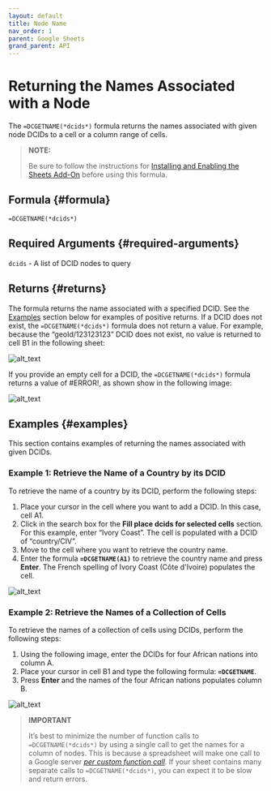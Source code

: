 ```yaml
---
layout: default
title: Node Name
nav_order: 1
parent: Google Sheets
grand_parent: API
---
```


# Returning the Names Associated with a Node

The `=DCGETNAME(*dcids*)` formula returns the names associated with given node DCIDs to a cell or a column range of cells.

> **NOTE:**
> 
> Be sure to follow the instructions for [Installing and Enabling the Sheets Add-On](https://docs.datacommons.org/api/sheets/) before using this formula.

## Formula {#formula}

```
=DCGETNAME(*dcids*)
```

## Required Arguments {#required-arguments}

`dcids` - A list of DCID nodes to query

## Returns {#returns}

The formula returns the name associated with a specified DCID. See the [Examples](#examples) section below for examples of positive returns. If a DCID does not exist, the `=DCGETNAME(*dcids*)` formula does not return a value. For example, because the “geoId/123123123” DCID does not exist, no value is returned to cell B1 in the following sheet:

![alt_text](images/sheets_get_return_error_1.png "image_tooltip")

If you provide an empty cell for a DCID, the `=DCGETNAME(*dcids*)` formula returns a value of #ERROR!, as shown show in the following image:

![alt_text](images/sheets_get_return_error_2.png "image_tooltip")

## Examples {#examples}

This section contains examples of returning the names associated with given DCIDs.

### Example 1: Retrieve the Name of a Country by its DCID

To retrieve the name of a country by its DCID, perform the following steps:

1. Place your cursor in the cell where you want to add a DCID. In this case, cell A1.
2. Click in the search box for the **Fill place dcids for selected cells** section. For this example, enter “Ivory Coast”. The cell is populated with a DCID of “country/CIV”.
3. Move to the cell where you want to retrieve the country name.
4. Enter the formula **`=DCGETNAME(A1)`** to retrieve the country name and press **Enter**. The French spelling of Ivory Coast (Côte d'Ivoire) populates the cell.

![alt_text](images/sheets_get_name_example_1.png "image_tooltip")

### Example 2: Retrieve the Names of a Collection of Cells

To retrieve the names of a collection of cells using DCIDs, perform the following steps:

1. Using the following image, enter the DCIDs for four African nations into column A.
2. Place your cursor in cell B1 and type the following formula: **`=DCGETNAME`**.
3. Press **Enter** and the names of the four African nations populates column B.

![alt_text](images/sheets_get_name_example_2.png "image_tooltip")

> **IMPORTANT**
> 
> It’s best to minimize the number of function calls to `=DCGETNAME(*dcids*)` by using a single call to get the names for a column of nodes. This is because a spreadsheet will make one call to a Google server _[per custom function call](https://developers.google.com/apps-script/guides/sheets/functions#optimization)_. If your sheet contains many separate calls to `=DCGETNAME(*dcids*)`, you can expect it to be slow and return errors.

